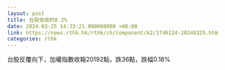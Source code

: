 ```yaml
---
layout: post
title: 台股低收約0.2%
date: 2024-03-25 14:33:21.000000000 +08:00
link: https://news.rthk.hk/rthk/ch/component/k2/1746124-20240325.htm
categories: rthk
---
```


台股反覆向下，加權指數收報20192點，跌36點，跌幅0.18%
